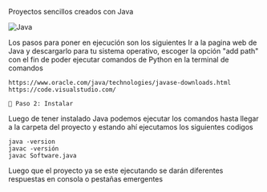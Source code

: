 Proyectos sencillos creados con Java

![Java](https://img.shields.io/badge/java-%23ED8B00.svg?style=for-the-badge&logo=openjdk&logoColor=white)

Los pasos para poner en ejecución son los siguientes
Ir a la pagina web de Java y descargarlo para tu sistema operativo, escoger la opción "add path" con el fin de poder ejecutar comandos de Python en la terminal de comandos

```Pagina web
https://www.oracle.com/java/technologies/javase-downloads.html
https://code.visualstudio.com/

🔹 Paso 2: Instalar
```
Luego de tener instalado Java podemos ejecutar los comandos hasta llegar a la carpeta del proyecto y estando ahí ejecutamos los siguientes codigos

```Terminal de comandos
java -version
javac -versión
javac Software.java
```
Luego que el proyecto ya se este ejecutando se darán diferentes respuestas en consola o pestañas emergentes
